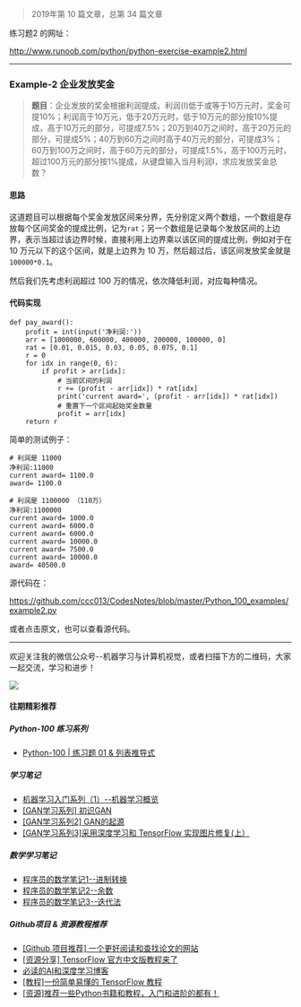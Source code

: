 
> 2019年第 10 篇文章，总第 34 篇文章

练习题2 的网址：

http://www.runoob.com/python/python-exercise-example2.html

---

### Example-2 企业发放奖金

> **题目**：企业发放的奖金根据利润提成。利润(I)低于或等于10万元时，奖金可提10%；利润高于10万元，低于20万元时，低于10万元的部分按10%提成，高于10万元的部分，可提成7.5%；20万到40万之间时，高于20万元的部分，可提成5%；40万到60万之间时高于40万元的部分，可提成3%；60万到100万之间时，高于60万元的部分，可提成1.5%，高于100万元时，超过100万元的部分按1%提成，从键盘输入当月利润I，求应发放奖金总数？

#### 思路

这道题目可以根据每个奖金发放区间来分界，先分别定义两个数组，一个数组是存放每个区间奖金的提成比例，记为`rat`；另一个数组是记录每个发放区间的上边界，表示当超过该边界时候，直接利用上边界乘以该区间的提成比例，例如对于在 10 万元以下的这个区间，就是上边界为 10 万，然后超过后，该区间发放奖金就是`100000*0.1`。

然后我们先考虑利润超过 100 万的情况，依次降低利润，对应每种情况。

#### 代码实现

```
def pay_award():
    profit = int(input('净利润:'))
    arr = [1000000, 600000, 400000, 200000, 100000, 0]
    rat = [0.01, 0.015, 0.03, 0.05, 0.075, 0.1]
    r = 0
    for idx in range(0, 6):
        if profit > arr[idx]:
            # 当前区间的利润
            r += (profit - arr[idx]) * rat[idx]
            print('current award=', (profit - arr[idx]) * rat[idx])
            # 重置下一个区间起始奖金数量
            profit = arr[idx]
    return r
```
简单的测试例子：

```
# 利润是 11000
净利润:11000
current award= 1100.0
award= 1100.0

# 利润是 1100000 （110万）
净利润:1100000
current award= 1000.0
current award= 6000.0
current award= 6000.0
current award= 10000.0
current award= 7500.0
current award= 10000.0
award= 40500.0
```

源代码在：

https://github.com/ccc013/CodesNotes/blob/master/Python_100_examples/example2.py

或者点击原文，也可以查看源代码。

---


欢迎关注我的微信公众号--机器学习与计算机视觉，或者扫描下方的二维码，大家一起交流，学习和进步！

![](https://cai-images-1257823952.cos.ap-beijing.myqcloud.com/qrcode_new.jpg)


#### 往期精彩推荐

##### Python-100 练习系列

- [Python-100 | 练习题 01 & 列表推导式](https://mp.weixin.qq.com/s/qSUJKYjGLkGcswdBpA8KLg)


##### 学习笔记

- [机器学习入门系列（1）--机器学习概览](https://mp.weixin.qq.com/s/r_UkF_Eys4dTKMH7DNJyTA)
- [[GAN学习系列] 初识GAN](https://mp.weixin.qq.com/s?__biz=MzU5MDY5OTI5MA==&mid=2247483711&idx=1&sn=ead88d5b21e08d9df853b72f31d4b5f4&chksm=fe3b0f4ac94c865cfc243123eb4815539ef2d5babdc8346f79a29b681e55eee5f964bdc61d71&token=1493836032&lang=zh_CN#rd)
- [[GAN学习系列2] GAN的起源](https://mp.weixin.qq.com/s?__biz=MzU5MDY5OTI5MA==&mid=2247483732&idx=1&sn=99cb91edf6fb6da3c7d62132c40b0f62&chksm=fe3b0f21c94c8637a8335998c3fc9d0adf1ac7dea332c2bd45e63707eac6acad8d84c1b3d16d&token=985117826&lang=zh_CN#rd)
- [[GAN学习系列3]采用深度学习和 TensorFlow 实现图片修复(上）](https://mp.weixin.qq.com/s/S_uiSe74Ti6N_u4Y5Fd6Fw)

##### 数学学习笔记

- [程序员的数学笔记1--进制转换](https://mp.weixin.qq.com/s/Sn7V27O77moGCLOpFzEKqg)
- [程序员的数学笔记2--余数](https://mp.weixin.qq.com/s/hv4cWzuca49VHLc92DicZQ)
- [程序员的数学笔记3--迭代法](https://mp.weixin.qq.com/s/uUtK2tTZa_b5jeiTyXYRYg)

##### Github项目 & 资源教程推荐

- [[Github 项目推荐] 一个更好阅读和查找论文的网站](https://mp.weixin.qq.com/s/ImQcGt8guLKZawNLS-_HzA)
- [[资源分享] TensorFlow 官方中文版教程来了](https://mp.weixin.qq.com/s/Si1YaYLfhL1upbjQkvireQ)
- [必读的AI和深度学习博客](https://mp.weixin.qq.com/s/0J2raJqiYsYPqwAV1MALaw)
- [[教程]一份简单易懂的 TensorFlow 教程](https://mp.weixin.qq.com/s/vXIM6Ttw37yzhVB_CvXmCA)
- [[资源]推荐一些Python书籍和教程，入门和进阶的都有！](https://mp.weixin.qq.com/s/jkIQTjM9C3fDvM1c6HwcQg)

